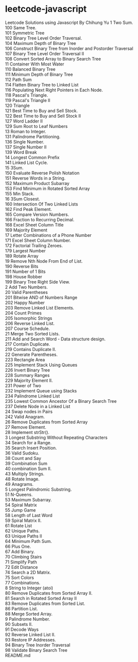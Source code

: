 # leetcode-javascript
Leetcode Solutions using Javascript
By Chihung Yu
1 Two Sum.<br />
100 Same Tree.<br />
101 Symmetric Tree<br />
102 Binary Tree Level Order Traversal.<br />
104 Maximum Depth of Binary Tree<br />
106 Construct Binary Tree from Inorder and Postorder Traversal<br />
107 Binary Tree Level Order Traversal II<br />
108 Convert Sorted Array to Binary Search Tree<br />
11 Container With Most Water<br />
110 Balanced Binary Tree<br />
111 Minimum Depth of Binary Tree<br />
112 Path Sum<br />
114 Flatten Binary Tree to Linked List<br />
116 Populating Next Right Pointers in Each Node.<br />
118 Pascal's Triangle.<br />
119 Pascal's Triangle II<br />
120 Triangle<br />
121 Best Time to Buy and Sell Stock.<br />
122 Best Time to Buy and Sell Stock II<br />
127 Word Ladder II<br />
129 Sum Root to Leaf Numbers<br />
13 Roman to Integer.<br />
131 Palindrome Partitioning.<br />
136 Single Number.<br />
137 Single Number II<br />
139 Word Break<br />
14 Longest Common Prefix<br />
141 Linked List Cycle.<br />
15 3Sum.<br />
150 Evaluate Reverse Polish Notation<br />
151 Reverse Words in a String.<br />
152 Maximum Product Subarray<br />
153 Find Minimum in Rotated Sorted Array<br />
155 Min Stack.<br />
16 3Sum Closest.<br />
160 Intersection Of Two Linked Lists<br />
162 Find Peak Element.<br />
165 Compare Version Numbers.<br />
166 Fraction to Recurring Decimal.<br />
168 Excel Sheet Column Title<br />
169 Majority Element<br />
17 Letter Combinations of a Phone Number<br />
171 Excel Sheet Column Number.<br />
172 Factorial Trailing Zeroes.<br />
179 Largest Number<br />
189 Rotate Array<br />
19 Remove Nth Node From End of List.<br />
190 Reverse Bits<br />
191 Number of 1 Bits<br />
198 House Robber<br />
199 Binary Tree Right Side View.<br />
2 Add Two Numbers.<br />
20 Valid Parentheses<br />
201 Bitwise AND of Numbers Range<br />
202 Happy Number<br />
203 Remove Linked List Elements.<br />
204 Count Primes<br />
205 Isomorphic Strings<br />
206 Reverse Linked List.<br />
207 Course Schedule.<br />
21 Merge Two Sorted Lists.<br />
211 Add and Search Word - Data structure design.<br />
217 Contain Duplicate.<br />
219 Contains Duplicate II.<br />
22 Generate Parentheses.<br />
223 Rectangle Area<br />
225 Implement Stack Using Queues<br />
226 Invert Binary Tree<br />
228 Summary Ranges<br />
229 Majority Element II.<br />
231 Power of Two<br />
232 Implement Queue using Stacks<br />
234 Palindrome Linked List<br />
235 Lowest Common Ancestor Of a Binary Search Tree<br />
237 Delete Node in a Linked List<br />
24 Swap nodes in Pairs<br />
242 Valid Anagram.<br />
26 Remove Duplicates from Sorted Array<br />
27 Remove Element.<br />
28 Implement strStr().<br />
3 Longest Substring Without Repeating Characters<br />
34 Search for a Range.<br />
35 Search Insert Position.<br />
36 Valid Sudoku.<br />
38 Count and Say<br />
39 Combination Sum<br />
40 combination Sum II.<br />
43 Multiply Strings.<br />
48 Rotate Image.<br />
49 Anagrams.<br />
5 Longest Palindromic Substring.<br />
51 N-Queens.<br />
53 Maximum Subarray.<br />
54 Spiral Matrix<br />
55 Jump Game<br />
58 Length of Last Word<br />
59 Spiral Matrix II.<br />
61 Rotate List<br />
62 Unique Paths.<br />
63 Unique Paths II<br />
64 Minimum Path Sum.<br />
66 Plus One.<br />
67 Add Binary.<br />
70 Climbing Stairs<br />
71 Simplify Path<br />
72 Edit Distance<br />
74 Search a 2D Matrix.<br />
75 Sort Colors<br />
77 Combinations.<br />
8 String to Integer (atoi)<br />
80 Remove Duplicates from Sorted Array II.<br />
81 Search in Rotated Sorted Array II<br />
83 Remove Duplicates from Sorted List.<br />
86 Partition List.<br />
88 Merge Sorted Array.<br />
9 Palindrome Number.<br />
90 Subsets II.<br />
91 Decode Ways<br />
92 Reverse Linked List II.<br />
93 Restore IP Addresses.<br />
94 Binary Tree Inorder Traversal<br />
98 Validate Binary Search Tree<br />
README.md
